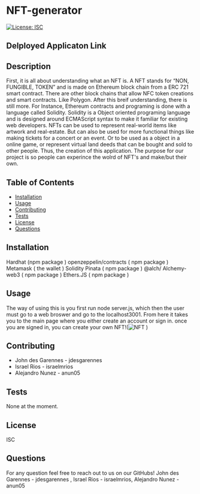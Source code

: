 # NFT-generator
  [![License: ISC](https://img.shields.io/badge/License-ISC-blue.svg)](https://opensource.org/licenses/ISC)
  
  ## Delployed Applicaton Link 
  

  ## Description
  First, it is all about understanding what an NFT is. A NFT stands for “NON, FUNGIBLE, TOKEN” and is made on Ethereum block chain from a ERC 721 smart contract. There are other   block chains that allow NFC token creations and smart contracts. Like Polygon. After this breif understanding, there is still more. For Instance, Ethereum contracts and         programing is done with a language called Solidity. Solidity is a Object oriented programing language and is designed around ECMAScript syntax to make it familiar for existing   web developers. NFTs can be used to represent real-world items like artwork and real-estate. But can also be used for more functional things like making tickets for a concert   or an event. Or to be used as a object in a online game, or represent virtual land deeds that can be bought and sold to other people. Thus, the creation of this application. 
  The purpose for our project is so people can experince the wolrd of NFT's and make/but their own. 


  ## Table of Contents
  * [Installation](#installation)
  * [Usage](#Usage)
  * [Contributing](#Contributing)
  * [Tests](#Tests)
  * [License](#License)
  * [Questions](#Questions)

  ## Installation
  Hardhat (npm package )
  openzeppelin/contracts ( npm package ) 
  Metamask ( the wallet )
  Solidity 
  Pinata ( npm package ) 
  @alch/ Alchemy-web3 ( npm package ) 
  Ethers.JS ( npm package ) 


  ## Usage
  The way of using this is you first run node server.js, which then the user must go to a web broswer and go to the localhost3001. From here it takes you to the main page where   you either create an account or sign in. once you are signed in, you can create your own NFT!(![NFT](https://user-images.githubusercontent.com/88000788/143784110-038a1c2f-66e0-414e-aea2-0504b8cb1aea.png)
)


  ## Contributing
 * John des Garennes - jdesgarennes
 *  Israel Rios - israelmrios 
 *  Alejandro Nunez - anun05

  ## Tests
  None at the moment.

  ## License
  ISC 

  ## Questions
  For any question feel free to reach out to us on our GitHubs! 
   John des Garennes - jdesgarennes , Israel Rios - israelmrios, Alejandro Nunez - anun05
